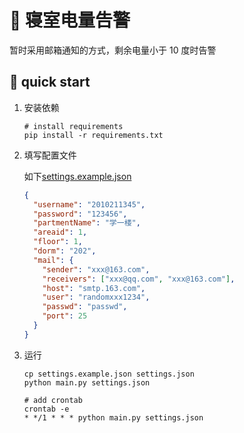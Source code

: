# :dart: 寝室电量告警

暂时采用邮箱通知的方式，剩余电量小于 10 度时告警

## :rocket: quick start

1. 安装依赖

   ```shell
   # install requirements
   pip install -r requirements.txt
   ```

2. 填写配置文件

   如下[settings.example.json](settings.example.json)

   ```json
   {
     "username": "2010211345",
     "password": "123456",
     "partmentName": "学一楼",
     "areaid": 1,
     "floor": 1,
     "dorm": "202",
     "mail": {
       "sender": "xxx@163.com",
       "receivers": ["xxx@qq.com", "xxx@163.com"],
       "host": "smtp.163.com",
       "user": "randomxxx1234",
       "passwd": "passwd",
       "port": 25
     }
   }
   ```

3. 运行

   ```shell
   cp settings.example.json settings.json
   python main.py settings.json

   # add crontab
   crontab -e
   * */1 * * * python main.py settings.json
   ```
